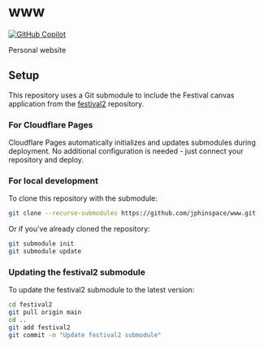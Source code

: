 # www
[![GitHub Copilot](https://img.shields.io/badge/GitHub%20Copilot-Enabled-24292F?style=plastic&logo=github&logoColor=white)](https://github.com/features/copilot)

Personal website

## Setup

This repository uses a Git submodule to include the Festival canvas application from the [festival2](https://github.com/jphinspace/festival2) repository.

### For Cloudflare Pages

Cloudflare Pages automatically initializes and updates submodules during deployment. No additional configuration is needed - just connect your repository and deploy.

### For local development

To clone this repository with the submodule:

```bash
git clone --recurse-submodules https://github.com/jphinspace/www.git
```

Or if you've already cloned the repository:

```bash
git submodule init
git submodule update
```

### Updating the festival2 submodule

To update the festival2 submodule to the latest version:

```bash
cd festival2
git pull origin main
cd ..
git add festival2
git commit -m "Update festival2 submodule"
```
